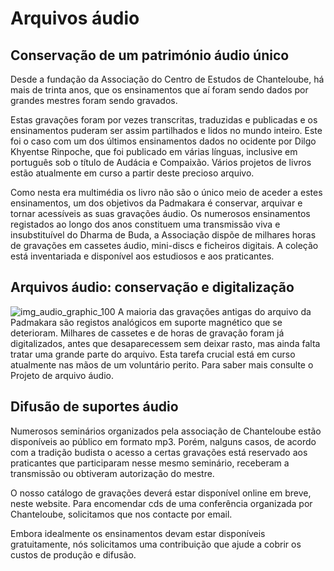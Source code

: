 #  Arquivos áudio 

##  Conservação de um património áudio único 

Desde a fundação da Associação do Centro de Estudos de Chanteloube, há mais de trinta anos, que os ensinamentos que aí foram sendo dados por grandes mestres foram sendo gravados. 

Estas gravações foram por vezes transcritas, traduzidas e publicadas e os ensinamentos puderam ser assim partilhados e lidos no mundo inteiro. Este foi o caso com um dos últimos ensinamentos dados no ocidente por Dilgo Khyentse Rinpoche, que foi publicado em várias línguas, inclusive em português sob o título de Audácia e Compaixão. Vários projetos de livros estão atualmente em curso a partir deste precioso arquivo. 

Como nesta era multimédia os livro não são o único meio de aceder a estes ensinamentos, um dos objetivos da Padmakara é conservar, arquivar e tornar acessíveis as suas gravações áudio. Os numerosos ensinamentos registados ao longo dos anos constituem uma transmissão viva e insubstituível do Dharma de Buda, a Associação dispõe de milhares horas de gravações em cassetes áudio, mini-discs e ficheiros digitais. A coleção está inventariada e disponível aos estudiosos e aos praticantes. 

##  Arquivos áudio: conservação e digitalização 

![img_audio_graphic_100](/images/img_audio_graphic_100.jpg) A maioria das gravações antigas do arquivo da Padmakara são registos analógicos em suporte magnético que se deterioram. Milhares de cassetes e de horas de gravação foram já digitalizados, antes que desaparecessem sem deixar rasto, mas ainda falta tratar uma grande parte do arquivo. Esta tarefa crucial está em curso atualmente nas mãos de um voluntário perito. Para saber mais consulte o Projeto de arquivo áudio. 

##  Difusão de suportes áudio 

Numerosos seminários organizados pela associação de Chanteloube estão disponíveis ao público em formato mp3. Porém, nalguns casos, de acordo com a tradição budista o acesso a certas gravações está reservado aos praticantes que participaram nesse mesmo seminário, receberam a transmissão ou obtiveram autorização do mestre. 

O nosso catálogo de gravações deverá estar disponível online em breve, neste website. Para encomendar cds de uma conferência organizada por Chanteloube, solicitamos que nos contacte por email. 

Embora idealmente os ensinamentos devam estar disponíveis gratuitamente, nós solicitamos uma contribuição que ajude a cobrir os custos de produção e difusão. 
